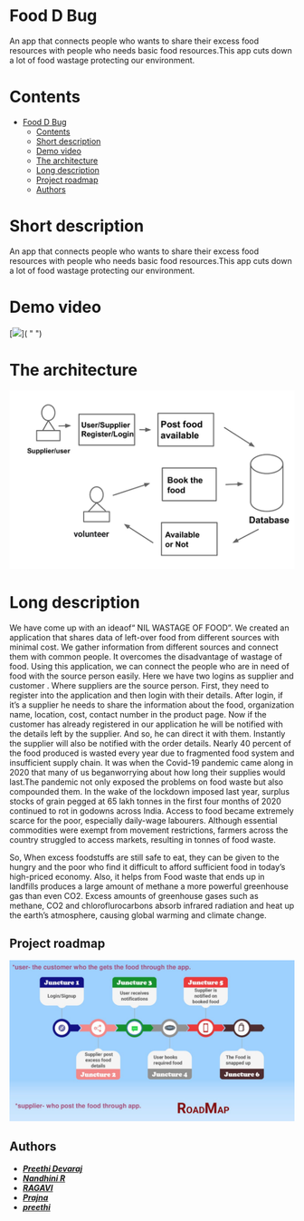 # Food D Bug
An app that connects people who wants to share their excess food resources with people who needs basic food resources.This app cuts down a lot of food wastage protecting our environment.

# Contents

- [Food D Bug](#food-d-bug)
  - [Contents](#contents)
  - [Short description](#short-description)
  - [Demo video](#demo-video)
  - [The architecture](#the-architecture)
  - [Long description](#long-description)
  - [Project roadmap](#project-roadmap)
  - [Authors](#authors)

# Short description

An app that connects people who wants to share their excess food resources with people who needs basic food resources.This app cuts down a lot of food wastage protecting our environment.

# Demo video

[![ ]()]( " ")

# The architecture

![The architecture](https://github.com/Preethi-Team/Phoenix/blob/main/Architecture.jpg)


# Long description

We have come up with an ideaof“ NIL WASTAGE OF FOOD”. 
We created an application that shares data of left-over food from different sources with minimal cost. We gather information from different sources and connect them with common people. It overcomes the disadvantage of wastage of food. Using this application, we can connect the people who are in need of food with the source person easily. Here we have two logins as supplier and customer . Where suppliers are the source person.
First, they need to register into the application and then login with their details. After login, if it’s a supplier he needs to  share the information  about the food, organization name, location, cost, contact number in the product page. Now if the customer has already registered in our application he will be notified with the details left by the supplier. And so, he can direct it with them. Instantly the supplier will also be notified with the order details. 
Nearly 40 percent of the food produced is wasted every year due to fragmented food system and insufficient supply chain. It was when the Covid-19 pandemic came along in 2020 that many of us beganworrying about how long their supplies would last.The pandemic not only exposed the problems on food waste but also compounded them. In the wake of the lockdown imposed last year, surplus stocks of grain pegged at 65 lakh tonnes in the first four months of 2020  continued to rot in godowns across India. Access to food became extremely scarce for the poor, especially daily-wage labourers. Although essential commodities were exempt from movement restrictions, farmers across the country struggled to access markets, resulting in tonnes of food waste.

So, When excess foodstuffs are still safe to eat, they can be given to the hungry and the poor who find it difficult to afford sufficient food in today’s high-priced economy. Also, it helps from Food waste that ends up in landfills produces a large amount of methane  a more powerful greenhouse gas than even CO2. Excess amounts of greenhouse gases such as methane, CO2 and chloroflurocarbons absorb infrared radiation and heat up the earth’s atmosphere, causing global warming and climate change.



## Project roadmap

![Roadmap](https://github.com/Preethi-Team/Phoenix/blob/main/Road-Map.jpg)


## Authors
- [**_Preethi Devaraj_**](https://github.com/PreethiDevaraj)
- [**_Nandhini R_**](https://github.com/NandhiniR08)
- [**_RAGAVI_**](https://github.com/RAGAVI01)
- [**_Prajna_**](https://github.com/Prajna2407)
- [**_preethi_**](https://github.com/Preethi2019)
